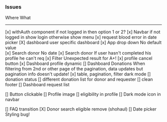 ### Issues

Where                                   What
-----                                   ----
[x] withAuth component                if not logged in then option 1 or 2?
[x] Navbar                            if not logged in show login otherwise show menu
[x] request blood                     error in date picker
[X] dashboard                         user specific dashboard
[x] App drop down                     No default value  
[x] Search donor                      No date
[x] Search donor                      If user hasn't completed his profile he can't req
[x] Filter                            Unexpected result for A+!
[x] profile cancel button
[x] Dashboard profile dynamic
[] Dashboard Donations                When filtering from 2nd or other page of the pagination, 
                                      data updates but pagination info doesn't update!
[x] table, pagination, filter dark mode
[] donation status
[] different donation list for donor and requester
[] clean footer
[] Dashboard request list

[] Button clickable
[] Profile image
[] eligibility in profile
[] Dark mode icon in navbar

[] FAQ transition
[X] Donor search eligible remove (shohaul)
[] Date picker                        Styling bug!